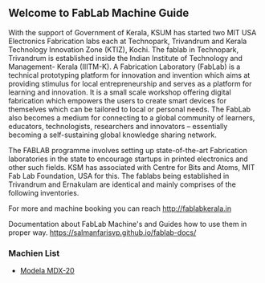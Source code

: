 ## Welcome to FabLab Machine Guide

With the support of Government of Kerala, KSUM has started two MIT USA Electronics Fabrication labs each at Technopark, Trivandrum and Kerala Technology Innovation Zone (KTIZ), Kochi. The fablab in Technopark, Trivandrum is established inside the Indian Institute of Technology and Management- Kerala (IIITM-K). A Fabrication Laboratory (FabLab) is a technical prototyping platform for innovation and invention which aims at providing stimulus for local entrepreneurship and serves as a platform for learning and innovation. It is a small scale workshop offering digital fabrication which empowers the users to create smart devices for themselves which can be tailored to local or personal needs. The FabLab also becomes a medium for connecting to a global community of learners, educators, technologists, researchers and innovators – essentially becoming a self-sustaining global knowledge sharing network.



The FABLAB programme involves setting up state-of-the-art Fabrication laboratories in the state to encourage startups in printed electronics and other such fields. KSM has associated with Centre for Bits and Atoms, MIT Fab Lab Foundation, USA for this. The fablabs being established in Trivandrum and Ernakulam are identical and mainly comprises of the following inventories.

For more and machine booking you can reach http://fablabkerala.in

Documentation about FabLab Machine's and Guides how to use them in proper way. https://salmanfarisvp.github.io/fablab-docs/

### Machien List

- [Modela MDX-20](https://salmanfarisvp.github.io/fablab-docs/modela)